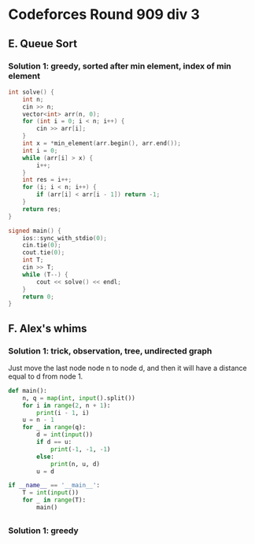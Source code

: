 # Codeforces Round 909 div 3

## E. Queue Sort

### Solution 1: greedy, sorted after min element, index of min element

```cpp
int solve() {
    int n;
    cin >> n;
    vector<int> arr(n, 0);
    for (int i = 0; i < n; i++) {
        cin >> arr[i];
    }
    int x = *min_element(arr.begin(), arr.end());
    int i = 0;
    while (arr[i] > x) {
        i++;
    }
    int res = i++;
    for (i; i < n; i++) {
        if (arr[i] < arr[i - 1]) return -1;
    }
    return res;
}

signed main() {
    ios::sync_with_stdio(0);
    cin.tie(0);
    cout.tie(0);
    int T;
    cin >> T;
    while (T--) {
        cout << solve() << endl;
    }
    return 0;
}
```

## F. Alex's whims

### Solution 1: trick, observation, tree, undirected graph

Just move the last node node n to node d, and then it will have a distance equal to d from node 1. 

```py
def main():
    n, q = map(int, input().split())
    for i in range(2, n + 1):
        print(i - 1, i)
    u = n - 1
    for _ in range(q):
        d = int(input())
        if d == u:
            print(-1, -1, -1)
        else:
            print(n, u, d)
        u = d

if __name__ == '__main__':
    T = int(input())
    for _ in range(T):
        main()
```

## 

### Solution 1: greedy

```cpp

```